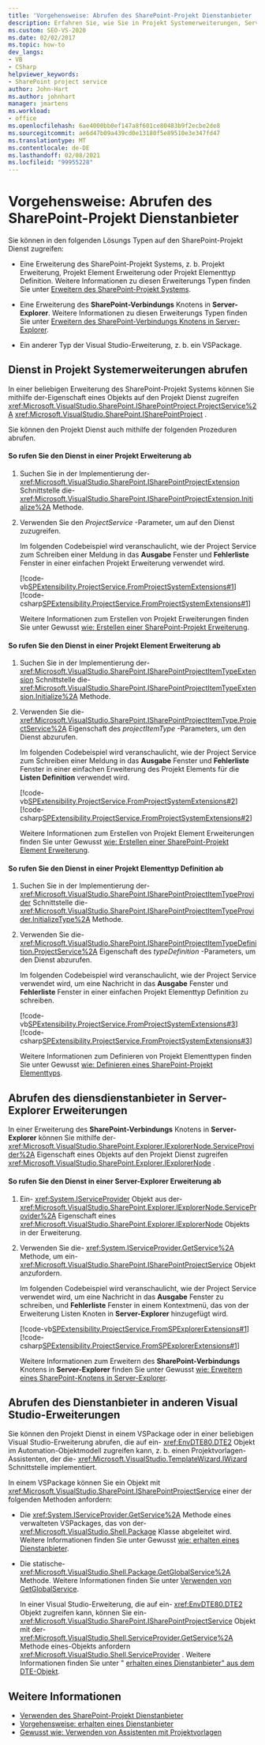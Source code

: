 ```yaml
---
title: 'Vorgehensweise: Abrufen des SharePoint-Projekt Dienstanbieter | Microsoft-Dokumentation'
description: Erfahren Sie, wie Sie in Projekt Systemerweiterungen, Server-Explorer Erweiterungen oder anderen Visual Studio-Erweiterungen auf den SharePoint-Projekt Dienst zugreifen.
ms.custom: SEO-VS-2020
ms.date: 02/02/2017
ms.topic: how-to
dev_langs:
- VB
- CSharp
helpviewer_keywords:
- SharePoint project service
author: John-Hart
ms.author: johnhart
manager: jmartens
ms.workload:
- office
ms.openlocfilehash: 6ae4000bb0ef147a8f601ce80483b9f2ecbe2de8
ms.sourcegitcommit: ae6d47b09a439cd0e13180f5e89510e3e347fd47
ms.translationtype: MT
ms.contentlocale: de-DE
ms.lasthandoff: 02/08/2021
ms.locfileid: "99955228"
---
```

# <a name="how-to-retrieve-the-sharepoint-project-service"></a>Vorgehensweise: Abrufen des SharePoint-Projekt Dienstanbieter
  Sie können in den folgenden Lösungs Typen auf den SharePoint-Projekt Dienst zugreifen:

- Eine Erweiterung des SharePoint-Projekt Systems, z. b. Projekt Erweiterung, Projekt Element Erweiterung oder Projekt Elementtyp Definition. Weitere Informationen zu diesen Erweiterungs Typen finden Sie unter [Erweitern des SharePoint-Projekt Systems](../sharepoint/extending-the-sharepoint-project-system.md).

- Eine Erweiterung des **SharePoint-Verbindungs** Knotens in **Server-Explorer**. Weitere Informationen zu diesen Erweiterungs Typen finden Sie unter [Erweitern des SharePoint-Verbindungs Knotens in Server-Explorer](../sharepoint/extending-the-sharepoint-connections-node-in-server-explorer.md).

- Ein anderer Typ der Visual Studio-Erweiterung, z. b. ein VSPackage.

## <a name="retrieve-the-service-in-project-system-extensions"></a>Dienst in Projekt Systemerweiterungen abrufen
 In einer beliebigen Erweiterung des SharePoint-Projekt Systems können Sie mithilfe der-Eigenschaft eines Objekts auf den Projekt Dienst zugreifen <xref:Microsoft.VisualStudio.SharePoint.ISharePointProject.ProjectService%2A> <xref:Microsoft.VisualStudio.SharePoint.ISharePointProject> .

 Sie können den Projekt Dienst auch mithilfe der folgenden Prozeduren abrufen.

#### <a name="to-retrieve-the-service-in-a-project-extension"></a>So rufen Sie den Dienst in einer Projekt Erweiterung ab

1. Suchen Sie in der Implementierung der- <xref:Microsoft.VisualStudio.SharePoint.ISharePointProjectExtension> Schnittstelle die- <xref:Microsoft.VisualStudio.SharePoint.ISharePointProjectExtension.Initialize%2A> Methode.

2. Verwenden Sie den *ProjectService* -Parameter, um auf den Dienst zuzugreifen.

     Im folgenden Codebeispiel wird veranschaulicht, wie der Project Service zum Schreiben einer Meldung in das **Ausgabe** Fenster und **Fehlerliste** Fenster in einer einfachen Projekt Erweiterung verwendet wird.

     [!code-vb[SPExtensibility.ProjectService.FromProjectSystemExtensions#1](../sharepoint/codesnippet/VisualBasic/spextensibility.projectservice.fromprojectsystemextensions.getprojectservice/extension/extension.vb#1)]
     [!code-csharp[SPExtensibility.ProjectService.FromProjectSystemExtensions#1](../sharepoint/codesnippet/CSharp/spextensibility.projectservice.fromprojectsystemextensions.getprojectservice/extension/extension.cs#1)]

     Weitere Informationen zum Erstellen von Projekt Erweiterungen finden Sie unter Gewusst [wie: Erstellen einer SharePoint-Projekt Erweiterung](../sharepoint/how-to-create-a-sharepoint-project-extension.md).

#### <a name="to-retrieve-the-service-in-a-project-item-extension"></a>So rufen Sie den Dienst in einer Projekt Element Erweiterung ab

1. Suchen Sie in der Implementierung der- <xref:Microsoft.VisualStudio.SharePoint.ISharePointProjectItemTypeExtension> Schnittstelle die- <xref:Microsoft.VisualStudio.SharePoint.ISharePointProjectItemTypeExtension.Initialize%2A> Methode.

2. Verwenden Sie die- <xref:Microsoft.VisualStudio.SharePoint.ISharePointProjectItemType.ProjectService%2A> Eigenschaft des *projectItemType* -Parameters, um den Dienst abzurufen.

     Im folgenden Codebeispiel wird veranschaulicht, wie der Project Service zum Schreiben einer Meldung in das **Ausgabe** Fenster und **Fehlerliste** Fenster in einer einfachen Erweiterung des Projekt Elements für die **Listen Definition** verwendet wird.

     [!code-vb[SPExtensibility.ProjectService.FromProjectSystemExtensions#2](../sharepoint/codesnippet/VisualBasic/spextensibility.projectservice.fromprojectsystemextensions.getprojectservice/extension/extension.vb#2)]
     [!code-csharp[SPExtensibility.ProjectService.FromProjectSystemExtensions#2](../sharepoint/codesnippet/CSharp/spextensibility.projectservice.fromprojectsystemextensions.getprojectservice/extension/extension.cs#2)]

     Weitere Informationen zum Erstellen von Projekt Element Erweiterungen finden Sie unter Gewusst [wie: Erstellen einer SharePoint-Projekt Element Erweiterung](../sharepoint/how-to-create-a-sharepoint-project-item-extension.md).

#### <a name="to-retrieve-the-service-in-a-project-item-type-definition"></a>So rufen Sie den Dienst in einer Projekt Elementtyp Definition ab

1. Suchen Sie in der Implementierung der- <xref:Microsoft.VisualStudio.SharePoint.ISharePointProjectItemTypeProvider> Schnittstelle die- <xref:Microsoft.VisualStudio.SharePoint.ISharePointProjectItemTypeProvider.InitializeType%2A> Methode.

2. Verwenden Sie die- <xref:Microsoft.VisualStudio.SharePoint.ISharePointProjectItemTypeDefinition.ProjectService%2A> Eigenschaft des *typeDefinition* -Parameters, um den Dienst abzurufen.

     Im folgenden Codebeispiel wird veranschaulicht, wie der Project Service verwendet wird, um eine Nachricht in das **Ausgabe** Fenster und **Fehlerliste** Fenster in einer einfachen Projekt Elementtyp Definition zu schreiben.

     [!code-vb[SPExtensibility.ProjectService.FromProjectSystemExtensions#3](../sharepoint/codesnippet/VisualBasic/spextensibility.projectservice.fromprojectsystemextensions.getprojectservice/extension/extension.vb#3)]
     [!code-csharp[SPExtensibility.ProjectService.FromProjectSystemExtensions#3](../sharepoint/codesnippet/CSharp/spextensibility.projectservice.fromprojectsystemextensions.getprojectservice/extension/extension.cs#3)]

     Weitere Informationen zum Definieren von Projekt Elementtypen finden Sie unter Gewusst [wie: Definieren eines SharePoint-Projekt Elementtyps](../sharepoint/how-to-define-a-sharepoint-project-item-type.md).

## <a name="retrieve-the-service-in-server-explorer-extensions"></a>Abrufen des diensdienstanbieter in Server-Explorer Erweiterungen
 In einer Erweiterung des **SharePoint-Verbindungs** Knotens in **Server-Explorer** können Sie mithilfe der- <xref:Microsoft.VisualStudio.SharePoint.Explorer.IExplorerNode.ServiceProvider%2A> Eigenschaft eines Objekts auf den Projekt Dienst zugreifen <xref:Microsoft.VisualStudio.SharePoint.Explorer.IExplorerNode> .

#### <a name="to-retrieve-the-service-in-a-server-explorer-extension"></a>So rufen Sie den Dienst in einer Server-Explorer Erweiterung ab

1. Ein- <xref:System.IServiceProvider> Objekt aus der- <xref:Microsoft.VisualStudio.SharePoint.Explorer.IExplorerNode.ServiceProvider%2A> Eigenschaft eines <xref:Microsoft.VisualStudio.SharePoint.Explorer.IExplorerNode> Objekts in der Erweiterung.

2. Verwenden Sie die- <xref:System.IServiceProvider.GetService%2A> Methode, um ein- <xref:Microsoft.VisualStudio.SharePoint.ISharePointProjectService> Objekt anzufordern.

     Im folgenden Codebeispiel wird veranschaulicht, wie der Project Service verwendet wird, um eine Nachricht in das **Ausgabe** Fenster zu schreiben, und **Fehlerliste** Fenster in einem Kontextmenü, das von der Erweiterung Listen Knoten in **Server-Explorer** hinzugefügt wird.

     [!code-vb[SPExtensibility.ProjectService.FromSPExplorerExtensions#1](../sharepoint/codesnippet/VisualBasic/spextensibility.projectservice.fromspexplorerextensions.getprojectservice/extension/extension.vb#1)]
     [!code-csharp[SPExtensibility.ProjectService.FromSPExplorerExtensions#1](../sharepoint/codesnippet/CSharp/spextensibility.projectservice.fromspexplorerextensions.getprojectservice/extension/extension.cs#1)]

     Weitere Informationen zum Erweitern des **SharePoint-Verbindungs** Knotens in **Server-Explorer** finden Sie unter Gewusst [wie: Erweitern eines SharePoint-Knotens in Server-Explorer](../sharepoint/how-to-extend-a-sharepoint-node-in-server-explorer.md).

## <a name="retrieve-the-service-in-other-visual-studio-extensions"></a>Abrufen des Dienstanbieter in anderen Visual Studio-Erweiterungen
 Sie können den Projekt Dienst in einem VSPackage oder in einer beliebigen Visual Studio-Erweiterung abrufen, die auf ein- <xref:EnvDTE80.DTE2> Objekt im Automation-Objektmodell zugreifen kann, z. b. einen Projektvorlagen-Assistenten, der die- <xref:Microsoft.VisualStudio.TemplateWizard.IWizard> Schnittstelle implementiert.

 In einem VSPackage können Sie ein Objekt mit <xref:Microsoft.VisualStudio.SharePoint.ISharePointProjectService> einer der folgenden Methoden anfordern:

- Die <xref:System.IServiceProvider.GetService%2A> Methode eines verwalteten VSPackages, das von der- <xref:Microsoft.VisualStudio.Shell.Package> Klasse abgeleitet wird. Weitere Informationen finden Sie unter Gewusst [wie: erhalten eines Dienstanbieter](../extensibility/how-to-get-a-service.md).

- Die statische- <xref:Microsoft.VisualStudio.Shell.Package.GetGlobalService%2A> Methode. Weitere Informationen finden Sie unter [Verwenden von GetGlobalService](../extensibility/internals/service-essentials.md#how-to-use-getglobalservice).

  In einer Visual Studio-Erweiterung, die auf ein- <xref:EnvDTE80.DTE2> Objekt zugreifen kann, können Sie ein- <xref:Microsoft.VisualStudio.SharePoint.ISharePointProjectService> Objekt mit der- <xref:Microsoft.VisualStudio.Shell.ServiceProvider.GetService%2A> Methode eines-Objekts anfordern <xref:Microsoft.VisualStudio.Shell.ServiceProvider> . Weitere Informationen finden Sie unter " [erhalten eines Dienstanbieter" aus dem DTE-Objekt](../extensibility/how-to-get-a-service.md#getting-a-service-from-the-dte-object).

## <a name="see-also"></a>Weitere Informationen
- [Verwenden des SharePoint-Projekt Dienstanbieter](../sharepoint/using-the-sharepoint-project-service.md)
- [Vorgehensweise: erhalten eines Dienstanbieter](../extensibility/how-to-get-a-service.md)
- [Gewusst wie: Verwenden von Assistenten mit Projektvorlagen](../extensibility/how-to-use-wizards-with-project-templates.md)
